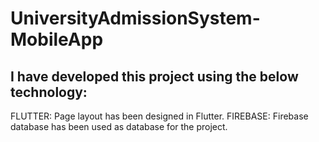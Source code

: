 # UniversityAdmissionSystem-MobileApp

## I have developed this project using the below technology:

FLUTTER: Page layout has been designed in Flutter.
FIREBASE: Firebase database has been used as database for the project.
